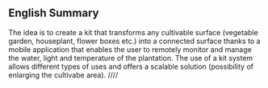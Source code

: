 
## English Summary

The idea is to create a kit that transforms any cultivable surface (vegetable garden, houseplant, flower boxes etc.) into a connected surface thanks to a mobile application that enables the user to remotely monitor and manage the water, light and temperature of the plantation. The use of a kit system allows different types of uses and offers a scalable solution (possibility of enlarging the cultivabe area).
////
